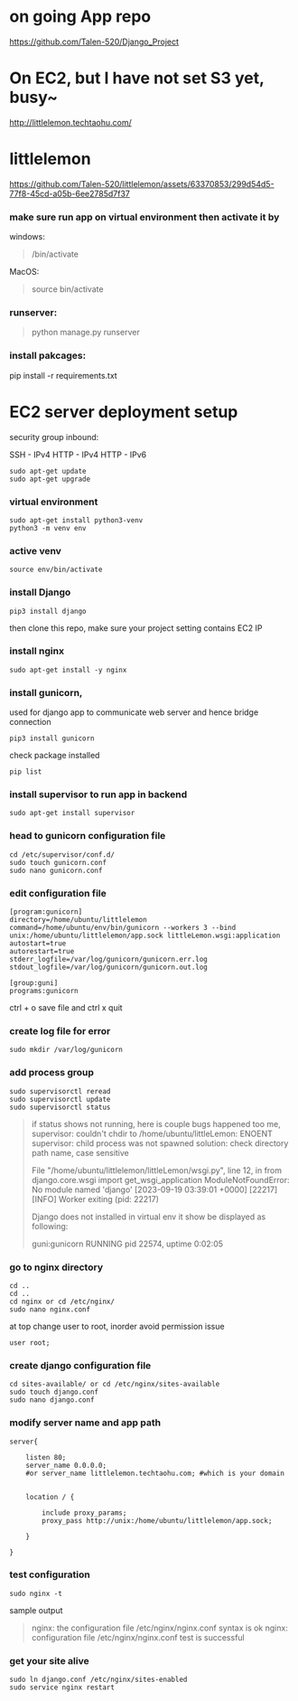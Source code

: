 # on going App repo

https://github.com/Talen-520/Django_Project

# On EC2, but I have not set S3 yet, busy~

http://littlelemon.techtaohu.com/

# littlelemon

 https://github.com/Talen-520/littlelemon/assets/63370853/299d54d5-77f8-45cd-a05b-6ee2785d7f37

### make sure run app on virtual environment then activate it by 

windows:

> /bin/activate

MacOS:

> source bin/activate
 
### runserver:

> python manage.py runserver

### install pakcages:

pip install -r requirements.txt


# EC2 server deployment setup

security group inbound:

SSH - IPv4
HTTP - IPv4
HTTP - IPv6


```
sudo apt-get update
sudo apt-get upgrade
```
### virtual environment
```
sudo apt-get install python3-venv
python3 -m venv env
```
### active venv
```
source env/bin/activate
```

### install Django
```
pip3 install django
```

then clone this repo, make sure your project setting contains EC2 IP

### install nginx
```
sudo apt-get install -y nginx
```

### install gunicorn, 

used for django app to communicate web server and hence bridge connection 

```
pip3 install gunicorn
```
check package installed
```
pip list
```
### install supervisor to run app in backend
```
sudo apt-get install supervisor
```
### head to gunicorn configuration file
```
cd /etc/supervisor/conf.d/
sudo touch gunicorn.conf
sudo nano gunicorn.conf
```
### edit configuration file
```
[program:gunicorn]
directory=/home/ubuntu/littlelemon
command=/home/ubuntu/env/bin/gunicorn --workers 3 --bind unix:/home/ubuntu/littlelemon/app.sock littleLemon.wsgi:application
autostart=true
autorestart=true
stderr_logfile=/var/log/gunicorn/gunicorn.err.log
stdout_logfile=/var/log/gunicorn/gunicorn.out.log

[group:guni]
programs:gunicorn
```
ctrl + o save file and ctrl x quit

### create log file for error
```
sudo mkdir /var/log/gunicorn
```
### add process group
```
sudo supervisorctl reread
sudo supervisorctl update
sudo supervisorctl status
```
> if status shows not running, here is couple bugs happened too me,
> supervisor: couldn't chdir to /home/ubuntu/littleLemon: ENOENT
> supervisor: child process was not spawned
> solution: check directory path name, case sensitive
>
>   File "/home/ubuntu/littlelemon/littleLemon/wsgi.py", line 12, in <module>
>    from django.core.wsgi import get_wsgi_application
> ModuleNotFoundError: No module named 'django'
> [2023-09-19 03:39:01 +0000] [22217] [INFO] Worker exiting (pid: 22217)
>
> Django does not installed in virtual env
> it show be displayed as following:
> 
> guni:gunicorn                    RUNNING   pid 22574, uptime 0:02:05

### go to nginx directory 
```
cd ..
cd ..
cd nginx or cd /etc/nginx/
sudo nano nginx.conf
```
at top change user to root, inorder avoid permission issue
```
user root;
```
### create django configuration file
```
cd sites-available/ or cd /etc/nginx/sites-available
sudo touch django.conf
sudo nano django.conf
```
### modify server name and app path
```
server{

	listen 80;
	server_name 0.0.0.0;
	#or server_name littlelemon.techtaohu.com; #which is your domain

	
	location / {

		include proxy_params;
		proxy_pass http://unix:/home/ubuntu/littlelemon/app.sock;

	}

}
```
### test configuration
```
sudo nginx -t
```
sample output
> nginx: the configuration file /etc/nginx/nginx.conf syntax is ok
> nginx: configuration file /etc/nginx/nginx.conf test is successful

### get your site alive
```
sudo ln django.conf /etc/nginx/sites-enabled
sudo service nginx restart
```

